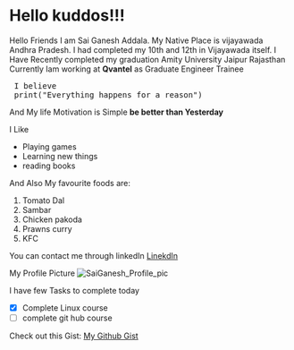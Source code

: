 # Hello kuddos!!! 
Hello Friends I am Sai Ganesh Addala. My Native Place is vijayawada Andhra Pradesh. I had completed my 10th and 12th in Vijayawada itself. I Have Recently completed my graduation Amity University Jaipur Rajasthan
<br>
Currently Iam working at **Qvantel** as Graduate Engineer Trainee  


<pre> I believe<br> print("Everything happens for a reason")<br></pre>
And My life Motivation is Simple __be better than Yesterday__

I Like
- Playing games
- Learning new things
- reading books

And Also My favourite foods are:
1. Tomato Dal
2. Sambar 
3. Chicken pakoda
4. Prawns curry
5. KFC

You can contact me through linkedIn
[LinekdIn](https://www.linkedin.com/feed/)

My Profile Picture
![SaiGanesh_Profile_pic](image.jpg)

I have few Tasks to complete today

- [x] Complete Linux course
- [ ] complete git hub course

Check out this Gist: [My Github Gist](https://gist.github.com/e01a44f36675ff56869ebd7d3fe214df.git)